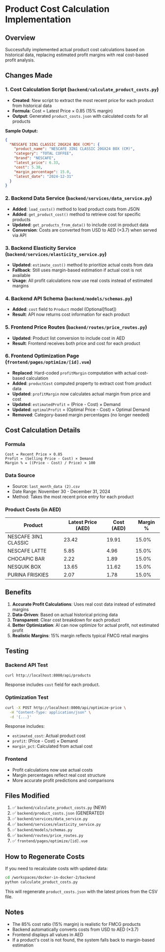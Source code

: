 # Product Cost Calculation Implementation

## Overview
Successfully implemented actual product cost calculations based on historical data, replacing estimated profit margins with real cost-based profit analysis.

## Changes Made

### 1. Cost Calculation Script (`backend/calculate_product_costs.py`)
- **Created**: New script to extract the most recent price for each product from historical data
- **Formula**: Cost = Latest Price × 0.85 (15% margin)
- **Output**: Generated `product_costs.json` with calculated costs for all products

**Sample Output:**
```json
{
  "NESCAFE 3IN1 CLASSIC 20GX24 BOX (CM)": {
    "product_name": "NESCAFE 3IN1 CLASSIC 20GX24 BOX (CM)",
    "category": "TOTAL COFFEE",
    "brand": "NESCAFE",
    "latest_price": 6.33,
    "cost": 5.38,
    "margin_percentage": 15.0,
    "latest_date": "2024-12-31"
  }
}
```

### 2. Backend Data Service (`backend/services/data_service.py`)
- **Added**: `load_costs()` method to load product costs from JSON
- **Added**: `get_product_cost()` method to retrieve cost for specific products
- **Updated**: `get_products_from_data()` to include cost in product data
- **Conversion**: Costs are converted from USD to AED (×3.7) when served via API

### 3. Backend Elasticity Service (`backend/services/elasticity_service.py`)
- **Updated**: `estimate_cost()` method to prioritize actual costs from data
- **Fallback**: Still uses margin-based estimation if actual cost is not available
- **Usage**: All profit calculations now use real costs instead of estimated margins

### 4. Backend API Schema (`backend/models/schemas.py`)
- **Added**: `cost` field to `Product` model (Optional[float])
- **Result**: API now returns cost information for each product

### 5. Frontend Price Routes (`backend/routes/price_routes.py`)
- **Updated**: Product list conversion to include cost in AED
- **Result**: Frontend receives both price and cost for each product

### 6. Frontend Optimization Page (`frontend/pages/optimize/[id].vue`)
- **Replaced**: Hard-coded `profitMargin` computation with actual cost-based calculation
- **Added**: `productCost` computed property to extract cost from product data
- **Updated**: `profitMargin` now calculates actual margin from price and cost
- **Updated**: `estimatedProfit` = (Price - Cost) × Demand
- **Updated**: `optimalProfit` = (Optimal Price - Cost) × Optimal Demand
- **Removed**: Category-based margin percentages (no longer needed)

## Cost Calculation Details

### Formula
```
Cost = Recent Price × 0.85
Profit = (Selling Price - Cost) × Demand
Margin % = ((Price - Cost) / Price) × 100
```

### Data Source
- Source: `last_month_data (2).csv`
- Date Range: November 30 - December 31, 2024
- Method: Takes the most recent price entry for each product

### Product Costs (in AED)
| Product | Latest Price (AED) | Cost (AED) | Margin % |
|---------|-------------------|------------|----------|
| NESCAFE 3IN1 CLASSIC | 23.42 | 19.91 | 15.0% |
| NESCAFE LATTE | 5.85 | 4.96 | 15.0% |
| CHOCAPIC BAR | 2.22 | 1.89 | 15.0% |
| NESQUIK BOX | 13.65 | 11.62 | 15.0% |
| PURINA FRISKIES | 2.07 | 1.78 | 15.0% |

## Benefits

1. **Accurate Profit Calculations**: Uses real cost data instead of estimated margins
2. **Data-Driven**: Based on actual historical pricing data
3. **Transparent**: Clear cost breakdown for each product
4. **Better Optimization**: AI can now optimize for actual profit, not estimated profit
5. **Realistic Margins**: 15% margin reflects typical FMCG retail margins

## Testing

### Backend API Test
```bash
curl http://localhost:8000/api/products
```
Response includes `cost` field for each product.

### Optimization Test
```bash
curl -X POST http://localhost:8000/api/optimize-price \
  -H "Content-Type: application/json" \
  -d '{...}'
```
Response includes:
- `estimated_cost`: Actual product cost
- `profit`: (Price - Cost) × Demand
- `margin_pct`: Calculated from actual cost

### Frontend
- Profit calculations now use actual costs
- Margin percentages reflect real cost structure
- More accurate profit predictions and comparisons

## Files Modified

1. ✅ `backend/calculate_product_costs.py` (NEW)
2. ✅ `backend/product_costs.json` (GENERATED)
3. ✅ `backend/services/data_service.py`
4. ✅ `backend/services/elasticity_service.py`
5. ✅ `backend/models/schemas.py`
6. ✅ `backend/routes/price_routes.py`
7. ✅ `frontend/pages/optimize/[id].vue`

## How to Regenerate Costs

If you need to recalculate costs with updated data:

```bash
cd /workspaces/docker-in-docker-2/backend
python calculate_product_costs.py
```

This will regenerate `product_costs.json` with the latest prices from the CSV file.

## Notes

- The 85% cost ratio (15% margin) is realistic for FMCG products
- Backend automatically converts costs from USD to AED (×3.7)
- Frontend displays all values in AED
- If a product's cost is not found, the system falls back to margin-based estimation
